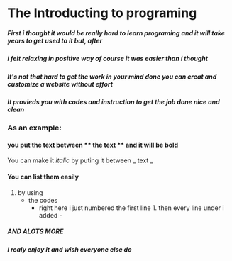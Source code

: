 # The Introducting to programing

##### First i thought it would be really hard to learn programing and it will take years to get used to it but, after 
##### i felt relaxing **_in positive way of course_** it was easier than i thought
##### It's not that hard to get the work in your mind done you can creat and customize a website without effort
##### It provieds you with codes and instruction to get the job done **_nice and clean_** 

### As an example:
#### you put the text between ** the text ** and it will be **bold**
You can make it _italic_  by puting it between _ text _

#### You can list them easily 
1. by using 
   - the codes
     - right
here i just numbered the first line 1. then every line under i added -
##### AND ALOTS MORE

#### **_I realy enjoy it and wish everyone else do_**
